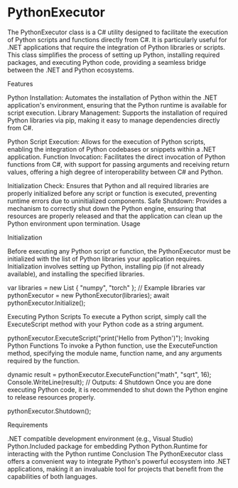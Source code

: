 # PythonExecutor

The PythonExecutor class is a C# utility designed to facilitate the execution of Python scripts and functions directly from C#. It is particularly useful for .NET applications that require the integration of Python libraries or scripts. This class simplifies the process of setting up Python, installing required packages, and executing Python code, providing a seamless bridge between the .NET and Python ecosystems.

Features

Python Installation: Automates the installation of Python within the .NET application's environment, ensuring that the Python runtime is available for script execution.
Library Management: Supports the installation of required Python libraries via pip, making it easy to manage dependencies directly from C#.

Python Script Execution: Allows for the execution of Python scripts, enabling the integration of Python codebases or snippets within a .NET application.
Function Invocation: Facilitates the direct invocation of Python functions from C#, with support for passing arguments and receiving return values, offering a high degree of interoperability between C# and Python.

Initialization Check: Ensures that Python and all required libraries are properly initialized before any script or function is executed, preventing runtime errors due to uninitialized components.
Safe Shutdown: Provides a mechanism to correctly shut down the Python engine, ensuring that resources are properly released and that the application can clean up the Python environment upon termination.
Usage

Initialization

Before executing any Python script or function, the PythonExecutor must be initialized with the list of Python libraries your application requires. Initialization involves setting up Python, installing pip (if not already available), and installing the specified libraries.

var libraries = new List<string> { "numpy", "torch" }; // Example libraries
var pythonExecutor = new PythonExecutor(libraries);
await pythonExecutor.Initialize();

Executing Python Scripts
To execute a Python script, simply call the ExecuteScript method with your Python code as a string argument.

pythonExecutor.ExecuteScript("print('Hello from Python')");
Invoking Python Functions
To invoke a Python function, use the ExecuteFunction method, specifying the module name, function name, and any arguments required by the function.

dynamic result = pythonExecutor.ExecuteFunction("math", "sqrt", 16);
Console.WriteLine(result); // Outputs: 4
Shutdown
Once you are done executing Python code, it is recommended to shut down the Python engine to release resources properly.

pythonExecutor.Shutdown();

Requirements

.NET compatible development environment (e.g., Visual Studio)
Python.Included package for embedding Python
Python.Runtime for interacting with the Python runtime
Conclusion
The PythonExecutor class offers a convenient way to integrate Python's powerful ecosystem into .NET applications, making it an invaluable tool for projects that benefit from the capabilities of both languages.




